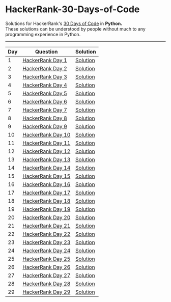# HackerRank-30-Days-of-Code  

Solutions for HackerRank's [30 Days of Code](https://www.hackerrank.com/domains/tutorials/30-days-of-code) in **Python.**  
These solutions can be understood by people without much to any programming experience in Python. 

----------------------------------------------------------------------------------------------------------------------------------------

| Day | Question | Solution |
| --- | --- | --- |
| 1 | [HackerRank Day 1](https://www.hackerrank.com/challenges/30-data-types/problem) | [Solution](https://github.com/sverma1012/HackerRank-30-Days-of-Code/blob/main/Day%201:%20Data%20Types.py) |
| 2 | [HackerRank Day 2](https://www.hackerrank.com/challenges/30-operators/problem) | [Solution](https://github.com/sverma1012/HackerRank-30-Days-of-Code/blob/main/Day%202:%20Operators.py) |
| 3 | [HackerRank Day 3](https://www.hackerrank.com/challenges/30-conditional-statements/problem) | [Solution](https://github.com/sverma1012/HackerRank-30-Days-of-Code/blob/main/Day%203:%20Conditional%20Statements.py) |
| 4 | [HackerRank Day 4](https://www.hackerrank.com/challenges/30-class-vs-instance/problem) | [Solution](https://github.com/sverma1012/HackerRank-30-Days-of-Code/blob/main/Day%204:%20Class%20vs%20Instance.py) |
| 5 | [HackerRank Day 5](https://www.hackerrank.com/challenges/30-loops/problem) | [Solution](https://github.com/sverma1012/HackerRank-30-Days-of-Code/blob/main/Day%205:%20Loops.py) |
| 6 | [HackerRank Day 6](https://www.hackerrank.com/challenges/30-review-loop/problem) | [Solution](https://github.com/sverma1012/HackerRank-30-Days-of-Code/blob/main/Day%206:%20Review.py) |
| 7 | [HackerRank Day 7](https://www.hackerrank.com/challenges/30-arrays/problem) | [Solution](https://github.com/sverma1012/HackerRank-30-Days-of-Code/blob/main/Day%207:%20Arrays.py) |
| 8 | [HackerRank Day 8](https://www.hackerrank.com/challenges/30-dictionaries-and-maps/problem) | [Solution](https://github.com/sverma1012/HackerRank-30-Days-of-Code/blob/main/Day%208:%20Dictionaries%20and%20Maps.py) |
| 9 | [HackerRank Day 9](https://www.hackerrank.com/challenges/30-recursion/problem) | [Solution](https://github.com/sverma1012/HackerRank-30-Days-of-Code/blob/main/Day%209:%20Recursion.py) |
| 10 | [HackerRank Day 10](https://www.hackerrank.com/challenges/30-binary-numbers/problem) | [Solution](https://github.com/sverma1012/HackerRank-30-Days-of-Code/blob/main/Day%2010:%20Binary%20Numbers.py) |
| 11 | [HackerRank Day 11](https://www.hackerrank.com/challenges/30-2d-arrays/problem) | [Solution](https://github.com/sverma1012/HackerRank-30-Days-of-Code/blob/main/Day%2011:%202D%20Arrays.py) |
| 12 | [HackerRank Day 12](https://www.hackerrank.com/challenges/30-inheritance/problem) | [Solution](https://github.com/sverma1012/HackerRank-30-Days-of-Code/blob/main/Day%2012:%20Inheritance.py) |
| 13 | [HackerRank Day 13](https://www.hackerrank.com/challenges/30-abstract-classes/problem) | [Solution](https://github.com/sverma1012/HackerRank-30-Days-of-Code/blob/main/Day%2013:%20Abstract%20Classes.py) |
| 14 | [HackerRank Day 14](https://www.hackerrank.com/challenges/30-scope/problem) | [Solution](https://github.com/sverma1012/HackerRank-30-Days-of-Code/blob/main/Day%2014:%20Scope.py) |
| 15 | [HackerRank Day 15](https://www.hackerrank.com/challenges/30-linked-list/problem) | [Solution](https://github.com/sverma1012/HackerRank-30-Days-of-Code/blob/main/Day%2015:%20Linked%20List.py) |
| 16 | [HackerRank Day 16](https://www.hackerrank.com/challenges/30-exceptions-string-to-integer/problem) | [Solution]() |
| 17 | [HackerRank Day 17](https://www.hackerrank.com/challenges/30-class-vs-instance/problem) | [Solution]() |
| 18 | [HackerRank Day 18](https://www.hackerrank.com/challenges/30-queues-stacks/problem) | [Solution]() |
| 19 | [HackerRank Day 19](https://www.hackerrank.com/challenges/30-interfaces/problem) | [Solution]() |
| 20 | [HackerRank Day 20](https://www.hackerrank.com/challenges/30-sorting/problem) | [Solution]() |
| 21 | [HackerRank Day 21](https://www.hackerrank.com/challenges/30-generics/problem) | [Solution]() |
| 22 | [HackerRank Day 22](https://www.hackerrank.com/challenges/30-binary-search-trees/problem) | [Solution]() |
| 23 | [HackerRank Day 23](https://www.hackerrank.com/challenges/30-binary-trees/problem) | [Solution]() |
| 24 | [HackerRank Day 24](https://www.hackerrank.com/challenges/30-linked-list-deletion/problem) | [Solution]() |
| 25 | [HackerRank Day 25](https://www.hackerrank.com/challenges/30-running-time-and-complexity/problem) | [Solution]() |
| 26 | [HackerRank Day 26](https://www.hackerrank.com/challenges/30-nested-logic/problem) | [Solution]() |
| 27 | [HackerRank Day 27](https://www.hackerrank.com/challenges/30-testing/problem) | [Solution]() |
| 28 | [HackerRank Day 28](https://www.hackerrank.com/challenges/30-regex-patterns/problem) | [Solution]() |
| 29 | [HackerRank Day 29](https://www.hackerrank.com/challenges/30-bitwise-and/problem) | [Solution]() |

